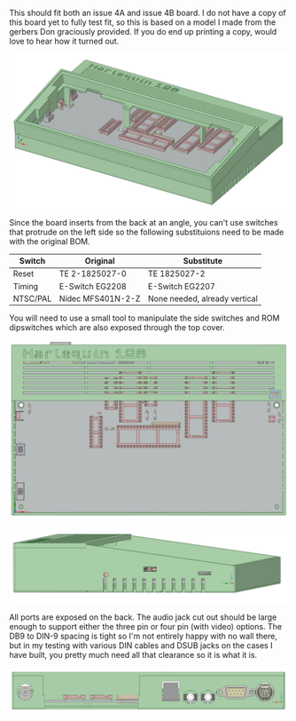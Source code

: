 This should fit both an issue 4A and issue 4B board. I do not have a copy of this board yet to fully test fit, so this is based on a model I made from the gerbers Don graciously provided. If you do end up printing a copy, would love to hear how it turned out.

![](images/harlequin-128.jpg)

Since the board inserts from the back at an angle, you can't use switches that protrude on the left side so the following substituions need to be made with the original BOM.

| Switch   | Original          | Substitute                    |
| -------- | ----------------- | ----------------------------- |
| Reset    | TE 2-1825027-0    | TE 1825027-2                  |
| Timing   | E-Switch EG2208   | E-Switch EG2207               |
| NTSC/PAL | Nidec MFS401N-2-Z | None needed, already vertical |

You will need to use a small tool to manipulate the side switches and ROM dipswitches which are also exposed through the top cover.

![](images/harlequin-128-top.jpg)

![](images/harlequin-128-side.jpg)

All ports are exposed on the back.  The audio jack cut out should be large enough to support either the three pin or four pin (with video) options.  The DB9 to DIN-9 spacing is tight so I'm not entirely happy with no wall there, but in my testing with various DIN cables and DSUB jacks on the cases I have built, you pretty much need all that clearance so it is what it is.

![](images/harlequin-128-back.jpg)









